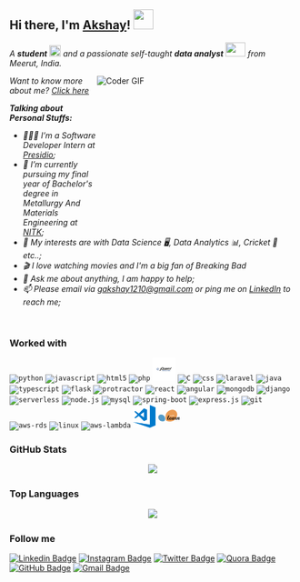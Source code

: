## Hi there, I'm [Akshay](https://kishan0725.pythonanywhere.com/)! <img src="https://raw.githubusercontent.com/TheDudeThatCode/TheDudeThatCode/master/Assets/Hi.gif" width=35 height=35>

<p>
  <em>
    A <b>student</b> <img src="https://raw.githubusercontent.com/TheDudeThatCode/TheDudeThatCode/master/Assets/Medal.gif" width=20 height=20> and a passionate self-taught <b>data analyst</b> <img src="https://raw.githubusercontent.com/TheDudeThatCode/TheDudeThatCode/master/Assets/Developer.gif" width=35 height=25> from Meerut, India.
  </em>
 </p>

<img align="right" alt="Coder GIF" height=250 width=350 src="https://i.pinimg.com/originals/e4/26/70/e426702edf874b181aced1e2fa5c6cde.gif" />

<em> Want to know more about me? [Click here](https://kishan0725.pythonanywhere.com/) </em>
<em>
  
**Talking about Personal Stuffs:**

- 👨🏽‍💻 I’m a Software Developer Intern at [Presidio](https://www.presidio.com/);
- 💼 I’m currently pursuing my final year of Bachelor's degree in Metallurgy And Materials Engineering at [NITK](https://www.nitk.ac.in/);
- 🤔 My interests are with  Data Science 🖥️, Data Analytics 📊, Cricket 🏏 etc..;
- 🎬 I love watching movies and I'm a big fan of Breaking Bad <img src="https://www.pngfind.com/pngs/m/173-1737725_captain-americas-shield-hd-png-download.png" width=15 height=15>
- 💬 Ask me about anything, I am happy to help;
- 📫 Please email via gakshay1210@gmail.com or ping me on [LinkedIn](https://www.linkedin.com/in/akshay-gupta-944aa714a) to reach me;
<br/> 
</em>

### Worked with 

<code><img height="40" src="https://devicons.github.io/devicon/devicon.git/icons/python/python-original.svg" title="python"></code>
<code><img height="40" src="https://devicons.github.io/devicon/devicon.git/icons/javascript/javascript-original.svg" title="javascript"></code>
<code><img height="40" src="https://devicons.github.io/devicon/devicon.git/icons/html5/html5-original-wordmark.svg" title="html5"></code>
<code><img height="40" src="https://devicons.github.io/devicon/devicon.git/icons/php/php-original.svg" title="php"></code>
<code><img height="40" src="https://raw.githubusercontent.com/github/explore/80688e429a7d4ef2fca1e82350fe8e3517d3494d/topics/jquery/jquery.png" title="jquery"></code>
<code><img height="40" src="https://devicons.github.io/devicon/devicon.git/icons/c/c-original.svg" title="C"></code>
<code><img height="40" src="https://devicons.github.io/devicon/devicon.git/icons/css3/css3-original-wordmark.svg" title="css"></code>
<code><img height="40" src="https://devicons.github.io/devicon/devicon.git/icons/laravel/laravel-plain-wordmark.svg" title="laravel"></code>
<code><img height="40" src="https://devicons.github.io/devicon/devicon.git/icons/java/java-original-wordmark.svg" title="java"></code>
<code><img height="40" src="https://devicons.github.io/devicon/devicon.git/icons/typescript/typescript-original.svg" title="typescript"></code>
<code><img height="40" src="https://www.vectorlogo.zone/logos/pocoo_flask/pocoo_flask-icon.svg" title="flask"></code>
<code><img height="40" src="https://devicon.dev/devicon.git/icons/protractor/protractor-plain.svg" title="protractor"></code>
<code><img height="40" src="https://devicons.github.io/devicon/devicon.git/icons/react/react-original-wordmark.svg" title="react"></code>
<code><img height="40" src="https://devicons.github.io/devicon/devicon.git/icons/angularjs/angularjs-original.svg" title="angular"></code>
<code><img height="40" src="https://devicons.github.io/devicon/devicon.git/icons/mongodb/mongodb-original-wordmark.svg" title="mongodb"></code>
<code><img height="40" src="https://devicons.github.io/devicon/devicon.git/icons/django/django-original.svg" title="django"></code>
<code><img height="40" src="https://res.cloudinary.com/practicaldev/image/fetch/s--ipV6F4tM--/c_limit%2Cf_auto%2Cfl_progressive%2Cq_auto%2Cw_880/https://raw.githubusercontent.com/serverless/assets/master/Icon/Framework/PNG/Serverless_Framework-icon01.png" title="serverless"></code>
<code><img height="40" src="https://devicons.github.io/devicon/devicon.git/icons/nodejs/nodejs-original-wordmark.svg" title="node.js"></code>
<code><img height="40" src="https://devicons.github.io/devicon/devicon.git/icons/mysql/mysql-original-wordmark.svg" title="mysql"></code>
<code><img height="40" src="https://pbs.twimg.com/profile_images/1235868806079057921/fTL08u_H_400x400.png" title="spring-boot"></code>
<code><img height="40" src="https://devicons.github.io/devicon/devicon.git/icons/express/express-original-wordmark.svg" title="express.js"></code>
<code><img height="40" src="https://www.vectorlogo.zone/logos/git-scm/git-scm-icon.svg" title="git"></code>
<code><img height="40" src="https://cdn.worldvectorlogo.com/logos/aws-rds.svg" title="aws-rds"></code>
<code><img height="40" src="https://devicons.github.io/devicon/devicon.git/icons/linux/linux-original.svg" title="linux"></code>
<code><img height="40" src="https://cdn.worldvectorlogo.com/logos/aws-lambda-1.svg" title="aws-lambda"></code>
<code><img height="40" src="https://raw.githubusercontent.com/github/explore/80688e429a7d4ef2fca1e82350fe8e3517d3494d/topics/visual-studio-code/visual-studio-code.png" title="vscode"></code>
<code><img height="40" src="https://raw.githubusercontent.com/github/explore/80688e429a7d4ef2fca1e82350fe8e3517d3494d/topics/scikit-learn/scikit-learn.png" title="sklearn"></code>

### GitHub Stats

<p align="center">
  <a href = "https://github.com/kishan0725">
<img src="https://github-readme-stats-aj8vj7k8x.vercel.app/api?username=kishan0725&show_icons=true&title_color=ffc857&icon_color=8ac926&text_color=daf7dc&bg_color=151515&count_private=true&include_all_commits=true">
  </a>
 </p>
 
### Top Languages

<p align="center">
<a href = "https://github.com/kishan0725">
  <img src="https://github-readme-stats-aj8vj7k8x.vercel.app/api/top-langs/?username=kishan0725&layout=compact&title_color=ffc857&icon_color=8ac926&text_color=daf7dc&bg_color=151515&card_width=400">
</a>
</p>

### Follow me

[![Linkedin Badge](https://img.shields.io/badge/-Kishan%20Lal-blue?style=flat-circle&logo=Linkedin&logoColor=white&link=https://www.linkedin.com/in/kishan0725/)](https://www.linkedin.com/in/kishan0725/) [![Instagram Badge](https://img.shields.io/badge/-@kishan__07__25-e02c73?style=flat-circle&labelColor=e02c73&logo=Instagram&logoColor=white&link=https://www.instagram.com/kishan_07_25)](https://www.instagram.com/kishan_07_25) [![Twitter Badge](https://img.shields.io/badge/-@kishan0725-1ca0f1?style=flat-circle&labelColor=1ca0f1&logo=twitter&logoColor=white&link=https://twitter.com/kishan0725)](https://twitter.com/kishan0725) [![Quora Badge](https://img.shields.io/badge/-@Kishan--175-b92b27?style=flat-circle&labelColor=b92b27&logo=quora&logoColor=white&link=https://www.quora.com/profile/Kishan-175)](https://www.quora.com/profile/Kishan-175) [![GitHub Badge](https://img.shields.io/badge/-@kishan0725-24292e?style=flat-circle&labelColor=24292e&logo=github&logoColor=white&link=https://github.com/kishan0725)](https://github.com/kishan0725) [![Gmail Badge](https://img.shields.io/badge/-@kishanlal0725-d54b3d?style=flat-circle&labelColor=d54b3d&logo=gmail&logoColor=white&link=mailto:kishan0725@gmail.com)](mailto:kishan0725@gmail.com)
